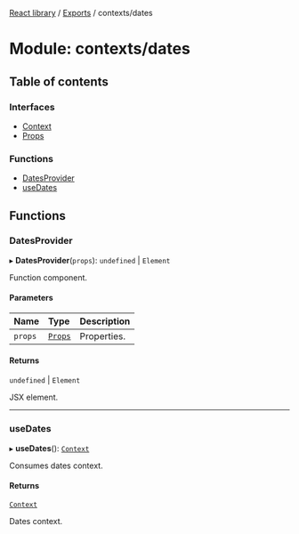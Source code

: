 [React library](../index.md) / [Exports](../modules.md) / contexts/dates

# Module: contexts/dates

## Table of contents

### Interfaces

- [Context](../interfaces/contexts_dates.Context.md)
- [Props](../interfaces/contexts_dates.Props.md)

### Functions

- [DatesProvider](contexts_dates.md#datesprovider)
- [useDates](contexts_dates.md#usedates)

## Functions

### DatesProvider

▸ **DatesProvider**(`props`): `undefined` \| `Element`

Function component.

#### Parameters

| Name | Type | Description |
| :------ | :------ | :------ |
| `props` | [`Props`](../interfaces/contexts_dates.Props.md) | Properties. |

#### Returns

`undefined` \| `Element`

JSX element.

___

### useDates

▸ **useDates**(): [`Context`](../interfaces/contexts_dates.Context.md)

Consumes dates context.

#### Returns

[`Context`](../interfaces/contexts_dates.Context.md)

Dates context.
